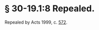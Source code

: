 # § 30-19.1:8 Repealed.

<p>Repealed by Acts 1999, c. <a href='http://lis.virginia.gov/cgi-bin/legp604.exe?991+ful+CHAP0572'>572</a>.</p>